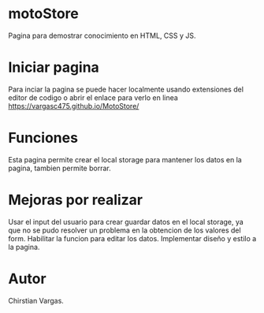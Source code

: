# motoStore
Pagina para demostrar conocimiento en HTML, CSS y JS.

# Iniciar pagina
Para inciar la pagina se puede hacer localmente usando extensiones del editor de codigo o abrir el enlace para verlo en linea https://vargasc475.github.io/MotoStore/

# Funciones
Esta pagina permite crear el local storage para mantener los datos en la pagina, tambien permite borrar.

# Mejoras por realizar
Usar el input del usuario para crear guardar datos en el local storage, ya que no se pudo resolver un problema en la obtencion de los valores del form.
Habilitar la funcion para editar los datos.
Implementar diseño y estilo a la pagina.

# Autor
Chirstian Vargas.
